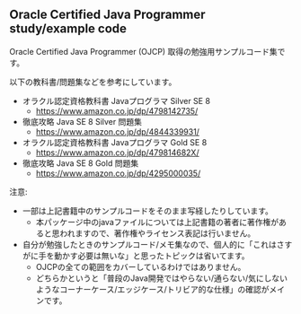 ## Oracle Certified Java Programmer study/example code

Oracle Certified Java Programmer (OJCP) 取得の勉強用サンプルコード集です。

以下の教科書/問題集などを参考にしています。

- オラクル認定資格教科書 Javaプログラマ Silver SE 8
  - https://www.amazon.co.jp/dp/4798142735/
- 徹底攻略 Java SE 8 Silver 問題集
  - https://www.amazon.co.jp/dp/4844339931/
- オラクル認定資格教科書 Javaプログラマ Gold SE 8
  - https://www.amazon.co.jp/dp/479814682X/
- 徹底攻略 Java SE 8 Gold 問題集
  - https://www.amazon.co.jp/dp/4295000035/

注意:

- 一部は上記書籍中のサンプルコードをそのまま写経したりしています。
  - 本パッケージ中のjavaファイルについては上記書籍の著者に著作権があると思われますので、著作権やライセンス表記は行いません。
- 自分が勉強したときのサンプルコード/メモ集なので、個人的に「これはさすがに手を動かす必要は無いな」と思ったトピックは省いてます。
  - OJCPの全ての範囲をカバーしているわけではありません。
  - どちらかというと「普段のJava開発ではやらない/通らない/気にしないようなコーナーケース/エッジケース/トリビア的な仕様」の確認がメインです。

